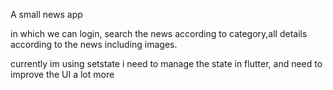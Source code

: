 A small news app

in which we can login, search the news according to category,all details according to the news including images.

currently im using setstate i need to manage the state in flutter, and  need to improve the UI a lot more

